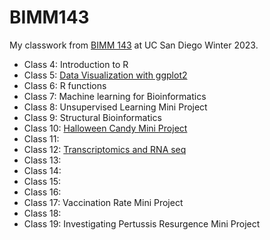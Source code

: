 # BIMM143

My classwork from [BIMM 143](https://bioboot.github.io/bimm143_W23/) at UC San Diego Winter 2023.

- Class 4: Introduction to R
- Class 5: [Data Visualization with ggplot2](https://github.com/schu-shoe/Bimm143_github/blob/main/class05/class05.md)
- Class 6: R functions
- Class 7: Machine learning for Bioinformatics
- Class 8: Unsupervised Learning Mini Project
- Class 9: Structural Bioinformatics
- Class 10: [Halloween Candy Mini Project](https://github.com/schu-shoe/Bimm143_github/blob/main/Halloween%20Mini%20Project/Halloween%20mini%20project.qmd)
- Class 11: 
- Class 12: [Transcriptomics and RNA seq](https://github.com/schu-shoe/Bimm143_github/blob/main/Class%2012:%20Transcriptomics%20and%20RNA%20seq/class%2012-%20Transcriptomics%20and%20RNA%20seq.md)
- Class 13:
- Class 14:
- Class 15:
- Class 16:
- Class 17: Vaccination Rate Mini Project
- Class 18:
- Class 19: Investigating Pertussis Resurgence Mini Project
